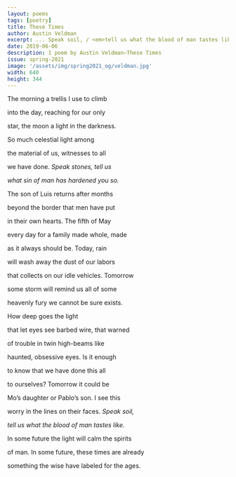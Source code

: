```yaml
---
layout: poems
tags: [poetry]
title: These Times
author: Austin Veldman
excerpt: ... Speak soil, / <em>tell us what the blood of man tastes like</em> ...
date: 2019-06-06
description: 1 poem by Austin Veldman—These Times
issue: spring-2021
image: '/assets/img/spring2021_og/veldman.jpg'
width: 640
height: 344
---
```


<div class="stanza">
<p class="poemline">The morning a trellis I use to climb</p>
<p class="poemline">into the day, reaching for our only</p>
<p class="poemline">star, the moon a light in the darkness.</p>
<p class="poemline">So much celestial light among</p>
<p class="poemline">the material of us, witnesses to all</p>
<p class="poemline">we have done. <em>Speak stones, tell us</em></p>
<p class="poemline"><em>what sin of man has hardened you so.</em></p>
</div>
<div class="stanza">
<p class="poemline">The son of Luis returns after months</p>
<p class="poemline">beyond the border that men have put</p>
<p class="poemline">in their own hearts. The fifth of May</p>
<p class="poemline">every day for a family made whole, made</p>
<p class="poemline">as it always should be. Today, rain</p>
<p class="poemline">will wash away the dust of our labors</p>
<p class="poemline">that collects on our idle vehicles. Tomorrow</p>
<p class="poemline">some storm will remind us all of some</p>
<p class="poemline">heavenly fury we cannot be sure exists.</p>
</div>
<div class="stanza">
<p class="poemline">How deep goes the light</p>
<p class="poemline">that let eyes see barbed wire, that warned</p>
<p class="poemline">of trouble in twin high-beams like</p>
<p class="poemline">haunted, obsessive eyes. Is it enough</p>
<p class="poemline">to know that we have done this all</p>
<p class="poemline">to ourselves? Tomorrow it could be</p>
<p class="poemline">Mo’s daughter or Pablo’s son. I see this</p>
<p class="poemline">worry in the lines on their faces. <em>Speak soil,</em></p>
<p class="poemline"><em>tell us what the blood of man tastes like.</em></p>
</div>
<div class="stanza">
<p class="poemline">In some future the light will calm the spirits</p>
<p class="poemline">of man. In some future, these times are already</p>
<p class="poemline">something the wise have labeled for the ages.</p>
</div>

